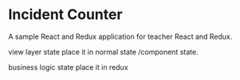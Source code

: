 # Incident Counter

A sample React and Redux application for teacher React and Redux.

view layer state
place it in normal state /component state.

business logic state
place it in redux
